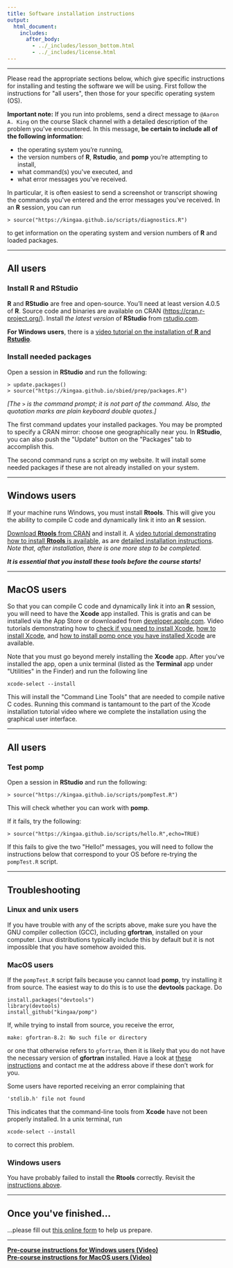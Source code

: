 ```yaml
---
title: Software installation instructions
output:
  html_document:
    includes:
      after_body:
        - ../_includes/lesson_bottom.html
        - ../_includes/license.html        
---
```


<style type="text/css">
div .nb {
	background-color: #ffeca3;
	border-style: solid;
	border-width: 2;
	border-color: #00274c;
	padding: 1em;
}
hr {
	border-width: 3;
	border-color: #00274c;
}
</style>

------------------------------

Please read the appropriate sections below, which give specific instructions for installing and testing the software we will be using.
First follow the instructions for "all users", then those for your specific operating system (OS).

<div class="nb"> 

**Important note:** If you run into problems, send a direct message to `@Aaron A. King` on the course Slack channel with a detailed description of the problem you've encountered.
In this message, **be certain to include all of the following information**:

- the operating system you’re running,
- the version numbers of **R**, **Rstudio**, and **pomp** you’re attempting to install,
- what command(s) you've executed, and
- what error messages you've received.

In particular, it is often easiest to send a screenshot or transcript showing the commands you've entered and the error messages you've received.
In an **R** session, you can run 
```
> source("https://kingaa.github.io/scripts/diagnostics.R")
```
to get information on the operating system and version numbers of **R** and loaded packages.

</div>

----------------------

## All users

### Install **R** and **RStudio**

**R** and **RStudio** are free and open-source.
You’ll need at least version 4.0.5 of **R**.
Source code and binaries are available on CRAN (https://cran.r-project.org/).
Install *the latest version* of **RStudio** from [rstudio.com](https://www.rstudio.com/products/rstudio/download/).

**For Windows users**, there is a <a href="https://youtu.be/n6mnN3lGj4s" target="_blank">video tutorial on the installation of **R** and **Rstudio**</a>.

### Install needed packages

Open a session in **RStudio** and run the following:

```
> update.packages()
> source("https://kingaa.github.io/sbied/prep/packages.R")
```

*[The `>` is the command prompt; it is not part of the command.
Also, the quotation marks are plain keyboard double quotes.]*

The first command updates your installed packages.
You may be prompted to specify a CRAN mirror:
choose one geographically near you.
In **RStudio**, you can also push the "Update" button on the "Packages" tab to accomplish this.

The second command runs a script on my website.
It will install some needed packages if these are not already installed on your system.

-------------------------------

## Windows users

If your machine runs Windows, you must install **Rtools**.
This will give you the ability to compile C code and dynamically link it into an **R** session.

[Download **Rtools** from CRAN](https://cran.r-project.org/bin/windows/Rtools/) and install it.
A <a href="https://youtu.be/lmIhiT_QsPE" target="_blank">video tutorial demonstrating how to install **Rtools** is available</a>, as are [detailed installation instructions](https://cran.r-project.org/bin/windows/Rtools/).
*Note that, after installation, there is one more step to be completed.*

***It is essential that you install these tools before the course starts!***


-------------------------------

## MacOS users

So that you can compile C code and dynamically link it into an **R** session, you will need to have the **Xcode** app installed.
This is gratis and can be installed via the App Store or downloaded from [developer.apple.com](https://developer.apple.com/download/).
Video tutorials demonstrating how to [check if you need to install Xcode](https://youtu.be/j0kqPpMecp4),
[how to install Xcode](https://youtu.be/aryEseip6Mk), and
[how to install pomp once you have installed Xcode](https://youtu.be/ikvJcN3Zi2w) are available.

Note that you must go beyond merely installing the **Xcode** app.
After you've installed the app, open a unix terminal (listed as the **Terminal** app under "Utilities" in the Finder) and run the following line
```
xcode-select --install
```
This will install the "Command Line Tools" that are needed to compile native C codes. Running this command is tantamount to the part of the Xcode installation tutorial video where we complete the installation using the graphical user interface.

------------------------------------

## All users

### Test **pomp**

Open a session in **RStudio** and run the following:
```
> source("https://kingaa.github.io/scripts/pompTest.R")
```
This will check whether you can work with **pomp**.

If it fails, try the following:
```
> source("https://kingaa.github.io/scripts/hello.R",echo=TRUE)
```
If this fails to give the two "Hello!" messages, you will need to follow the instructions below that correspond to your OS before re-trying the `pompTest.R` script.

---------------------------

## Troubleshooting

### Linux and unix users

If you have trouble with any of the scripts above, make sure you have the GNU compiler collection (GCC), including **gfortran**, installed on your computer.
Linux distributions typically include this by default but it is not impossible that you have somehow avoided this.

### MacOS users

If the `pompTest.R` script fails because you cannot load **pomp**, try installing it from source.
The easiest way to do this is to use the **devtools** package.
Do
```
install.packages("devtools")
library(devtools)
install_github("kingaa/pomp")
```
If, while trying to install from source, you receive the error,
```
make: gfortran-8.2: No such file or directory
```
or one that otherwise refers to `gfortran`, then it is likely that you do not have the necessary version of **gfortran** installed.
Have a look at [these instructions](https://mac.r-project.org/tools/) and contact me at the address above if these don’t work for you.

Some users have reported receiving an error complaining that 
```
'stdlib.h' file not found
```
This indicates that the command-line tools from **Xcode** have not been properly installed.
In a unix terminal, run 
```
xcode-select --install
```
to correct this problem.

### Windows users

You have probably failed to install the **Rtools** correctly.
Revisit the [instructions above](#windows-users).

---------------------------

## Once you've finished...

...please fill out [this online form](https://forms.gle/xhCQ2mGWZoVcm7n18) to help us prepare.

------------------------------

[**Pre-course instructions for Windows users (Video)**](https://www.youtube.com/playlist?list=PLluGwj6FGt2R3iM5CAEfIIof5dQfHVRgz)  
[**Pre-course instructions for MacOS users (Video)**](https://www.youtube.com/playlist?list=PLluGwj6FGt2S8GmrOF3s68LlsWoTRmuMQ)  
